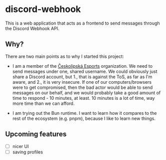 # discord-webhook

This is a web application that acts as a frontend to send messages through the Discord Webhook API.

## Why?

There are two main points as to why I started this project:

- I am a member of the [Českolipská Esports](https://ceskolipskaesports.cz) organization. We need to send messages under one, shared username. We could obviously just share a Discord account, but 1., that is against the ToS, as far as I'm aware, and 2., it is very insecure. If one of our computers/browsers were to get compromised, then the bad actor would be able to send messages on our behalf, and we would probably take a good amount of time to respond - 10 minutes, at least. 10 minutes is a lot of time, way more time than we can afford.

- I am trying out the Bun runtime. I want to learn how it compares to the rest of the ecosystem (e.g. pnpm), because I like to learn new things.

## Upcoming features

- [ ] nicer UI
- [ ] saving profiles
